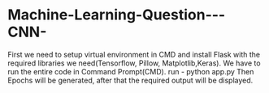 # Machine-Learning-Question---CNN-
First we need to setup virtual environment in CMD and install Flask with the required libraries we need(Tensorflow, Pillow, Matplotlib,Keras).
We have to run the entire code in Command Prompt(CMD).
run - python app.py
Then Epochs will be generated, after that the required output will be displayed.
